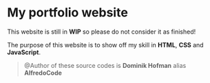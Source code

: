 # My portfolio website

This website is still in **WIP** so please do not consider it as finished!

The purpose of this website is to show off my skill in **HTML**, **CSS** and **JavaScript**.

> @Author of these source codes is **Dominik Hofman** alias **AlfredoCode**

